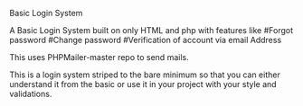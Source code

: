 Basic Login System

A Basic Login System built on only HTML and php with features like
#Forgot password
#Change password
#Verification of account via email Address

This uses PHPMailer-master repo to send mails.

This is a login system striped to the bare minimum so that you can either understand it from the basic or use it in your project with your style and validations.

